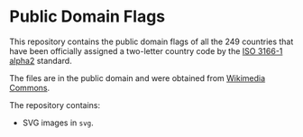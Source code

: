 Public Domain Flags
====================

This repository contains the public domain flags of all the 249 countries that
have been officially assigned a two-letter country code by the
[ISO 3166-1 alpha2][iso3166a2] standard.

The files are in the public domain and were obtained from
[Wikimedia Commons][commons].

The repository contains:

  * SVG images in `svg`.

[iso3166a2]: http://en.wikipedia.org/wiki/ISO_3166-1_alpha-2
[commons]: http://commons.wikimedia.org/
